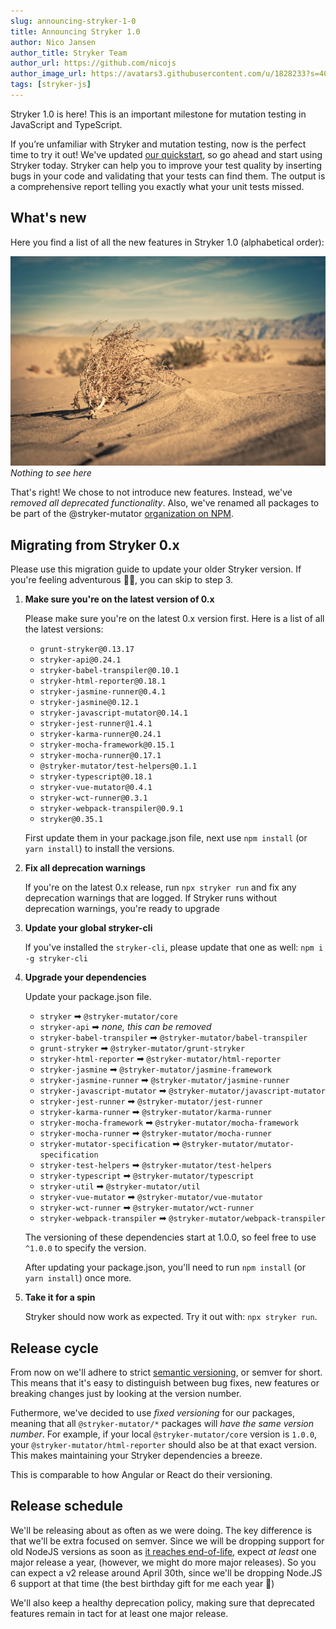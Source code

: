 ```yaml
---
slug: announcing-stryker-1-0
title: Announcing Stryker 1.0
author: Nico Jansen
author_title: Stryker Team
author_url: https://github.com/nicojs
author_image_url: https://avatars3.githubusercontent.com/u/1828233?s=400&u=fec18ad3776aaafec54c49bbd7173a841ae7ea59&v=4
tags: [stryker-js]
---
```


Stryker 1.0 is here! This is an important milestone for mutation testing in JavaScript and TypeScript.

<!--truncate-->

If you’re unfamiliar with Stryker and mutation testing, now is the perfect time to try it out!
We've updated [our quickstart](/stryker/quickstart), so go ahead and start using Stryker today.
Stryker can help you to improve your test quality by inserting bugs in your code and validating
that your tests can find them. The output is a comprehensive report telling you exactly what your unit tests missed.

## What's new

Here you find a list of all the new features in Stryker 1.0 (alphabetical order):

![](/images/blogs/tumble-weed.jpg)
_Nothing to see here_

That's right! We chose to not introduce new features. Instead, we've _removed all deprecated functionality_.
Also, we've renamed all packages to be part of the @stryker-mutator [organization on NPM](https://docs.npmjs.com/orgs/).

## Migrating from Stryker 0.x

Please use this migration guide to update your older Stryker version. If you're feeling adventurous 🤠🐊, you can skip to step 3.

1. **Make sure you're on the latest version of 0.x**

   Please make sure you're on the latest 0.x version first. Here is a list of all the latest versions:

   - `grunt-stryker@0.13.17`
   - `stryker-api@0.24.1`
   - `stryker-babel-transpiler@0.10.1`
   - `stryker-html-reporter@0.18.1`
   - `stryker-jasmine-runner@0.4.1`
   - `stryker-jasmine@0.12.1`
   - `stryker-javascript-mutator@0.14.1`
   - `stryker-jest-runner@1.4.1`
   - `stryker-karma-runner@0.24.1`
   - `stryker-mocha-framework@0.15.1`
   - `stryker-mocha-runner@0.17.1`
   - `@stryker-mutator/test-helpers@0.1.1`
   - `stryker-typescript@0.18.1`
   - `stryker-vue-mutator@0.4.1`
   - `stryker-wct-runner@0.3.1`
   - `stryker-webpack-transpiler@0.9.1`
   - `stryker@0.35.1`

   First update them in your package.json file, next use `npm install` (or `yarn install`) to install the versions.

2. **Fix all deprecation warnings**

   If you're on the latest 0.x release, run `npx stryker run` and fix any deprecation warnings that are logged.
   If Stryker runs without deprecation warnings, you're ready to upgrade

3. **Update your global stryker-cli**

   If you've installed the `stryker-cli`, please update that one as well: `npm i -g stryker-cli`

4. **Upgrade your dependencies**

   Update your package.json file.

   - `stryker` ➡ `@stryker-mutator/core`
   - `stryker-api` ➡ _none, this can be removed_
   - `stryker-babel-transpiler` ➡ `@stryker-mutator/babel-transpiler`
   - `grunt-stryker` ➡ `@stryker-mutator/grunt-stryker`
   - `stryker-html-reporter` ➡ `@stryker-mutator/html-reporter`
   - `stryker-jasmine` ➡ `@stryker-mutator/jasmine-framework`
   - `stryker-jasmine-runner` ➡ `@stryker-mutator/jasmine-runner`
   - `stryker-javascript-mutator` ➡ `@stryker-mutator/javascript-mutator`
   - `stryker-jest-runner` ➡ `@stryker-mutator/jest-runner`
   - `stryker-karma-runner` ➡ `@stryker-mutator/karma-runner`
   - `stryker-mocha-framework` ➡ `@stryker-mutator/mocha-framework`
   - `stryker-mocha-runner` ➡ `@stryker-mutator/mocha-runner`
   - `stryker-mutator-specification` ➡ `@stryker-mutator/mutator-specification`
   - `stryker-test-helpers` ➡ `@stryker-mutator/test-helpers`
   - `stryker-typescript` ➡ `@stryker-mutator/typescript`
   - `stryker-util` ➡ `@stryker-mutator/util`
   - `stryker-vue-mutator` ➡ `@stryker-mutator/vue-mutator`
   - `stryker-wct-runner` ➡ `@stryker-mutator/wct-runner`
   - `stryker-webpack-transpiler` ➡ `@stryker-mutator/webpack-transpiler`

   The versioning of these dependencies start at 1.0.0, so feel free to use `^1.0.0` to specify the version.

   After updating your package.json, you'll need to run `npm install` (or `yarn install`) once more.

5. **Take it for a spin**

   Stryker should now work as expected. Try it out with: `npx stryker run`.

## Release cycle

From now on we'll adhere to strict [semantic versioning](https://semver.org/spec/v2.0.0.html), or semver for short.
This means that it's easy to distinguish between bug fixes, new features or breaking changes just
by looking at the version number.

Futhermore, we've decided to use _fixed versioning_ for our packages, meaning that all `@stryker-mutator/*` packages
will _have the same version number_. For example, if your local `@stryker-mutator/core` version is `1.0.0`, your
`@stryker-mutator/html-reporter` should also be at that exact version. This makes maintaining your Stryker dependencies a breeze.

This is comparable to how Angular or React do their versioning.

## Release schedule

We'll be releasing about as often as we were doing. The key difference is that we'll be extra focused on
semver. Since we will be dropping support for old NodeJS versions as soon as
[it reaches end-of-life](https://github.com/nodejs/Release#release-schedule),
expect _at least_ one major release a year, (however, we might do more major releases).
So you can expect a v2 release around April 30th, since we'll be dropping Node.JS 6 support at that time
(the best birthday gift for me each year 🎁)

We'll also keep a healthy deprecation policy, making sure that deprecated features remain in tact for at least one major release.
